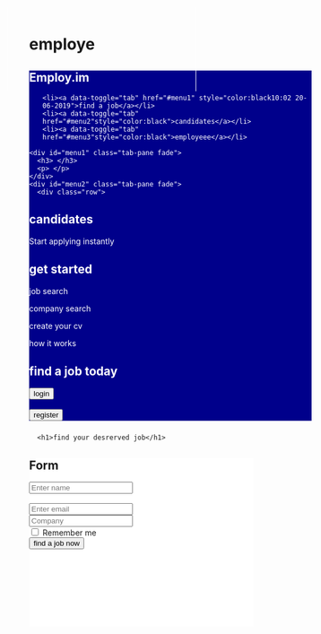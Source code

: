 # employe
<!DOCTYPE html>
<html lang="en">
<head>
  <title>Bootstrap Example</title>
  <meta charset="utf-8">
  <meta name="viewport" content="width=device-width, initial-scale=1">
  <link rel="stylesheet" href="https://maxcdn.bootstrapcdn.com/bootstrap/3.4.0/css/bootstrap.min.css">
  <script src="https://ajax.googleapis.com/ajax/libs/jquery/3.4.0/jquery.min.js"></script>
  <script src="https://maxcdn.bootstrapcdn.com/bootstrap/3.4.0/js/bootstrap.min.js"></script>
<style>
.bg-1
{
background-color:darkblue;
color:white;
}

.bg-3
{

}

#back
{
margin-right:20%;
margin-left:65%;
margin-top:3px;

}
.vl {
  border-left: 1px solid white;
  height: 150px;
  position: absolute;
  left: 20%;
  margin-left: -3px;
  top: 40;
}
.v2{
  border-left: 1px solid white;
  height: 150px;
  position: absolute;
  left: 55%;
  margin-left: -3px;
  top: 40;
}

</style>
</head>
<body background="job5.png">

<div class="container-fluid bg-1">
  <div class="row">
<div class="col-sm-6 ">
  <h2>Employ.im</h2>
</div>
<div class="col-sm-6">
  <ul class="nav nav-tabs">
   
    <li><a data-toggle="tab" href="#menu1" style="color:black10:02 20-06-2019">find a job</a></li>
    <li><a data-toggle="tab" href="#menu2"style="color:black">candidates</a></li>
    <li><a data-toggle="tab" href="#menu3"style="color:black">employeee</a></li>
  </ul>
</div>
</div>

  <div class="tab-content">
    
    <div id="menu1" class="tab-pane fade">
      <h3> </h3>
      <p> </p>
    </div>
    <div id="menu2" class="tab-pane fade">
      <div class="row">
<div class="col-sm-4">

<h2>candidates</h2>
<p>Start applying instantly</p>

</div>
<div class="vl"></div>
<div class="col-sm-4">
<h2> get started</h2>
<p> job search</p>
<p> company search</p>
<p>create your cv</p>
<p>how it works</p>
</div>
<div class="v2"></div>
<div class="col-sm-4">
<h2>find a job today</h2>
<div class="row">
<button type="button" class="btn btn-default">login</button>
<br>
</div>
<br>
<div class="row">
<button type="button" class="btn btn-danger">register</button>
</div>
</div>
    </div>
</div>
    <div id="menu3" class="tab-pane fade">
      <h3></h3>
      <p> </p>
    </div>
  </div>
</div>

<div id="home" class="tab-pane fade in active">

      <h1>find your desrerved job</h1>

   	
<div id="back" style="background-color:white;width:400px ;height:300px">

  <h2>Form</h2>
  <form action="/action_page.php">
<div class="form-group">
      <div class="col-sm-9">
      <input type="name" class="form-control" id="name" style="color-#ccffff" placeholder="Enter name" name="name">
<br>
    </div>
<br>
</div>
    <div class="form-group">
      <div class="col-sm-9">
      <input type="email" class="form-control" id="email" placeholder="Enter email" name="email">
<br>
</div>
    </div>
    <div class="form-group">
      <div class="col-sm-9">
      <input type="company" class="form-control" id="company" placeholder="Company" name="company">
    </div>
</div>
    <div class="checkbox">
      <label><input type="checkbox" name="remember"> Remember me</label>
    </div>
<div class="col-sm-9">
    <button type="submit" class="btn btn-danger">find a job now</button>
</div>
  </form>
</div>

</body>
</html>




</body>
</html>
